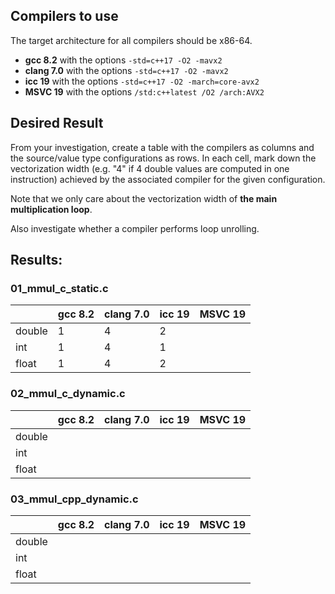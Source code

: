 ## Compilers to use

The target architecture for all compilers should be x86-64.

- **gcc 8.2** with the options `-std=c++17 -O2 -mavx2`
- **clang 7.0** with the options `-std=c++17 -O2 -mavx2`
- **icc 19** with the options `-std=c++17 -O2 -march=core-avx2`
- **MSVC 19** with the options `/std:c++latest /O2 /arch:AVX2`

## Desired Result

From your investigation, create a table with the compilers as columns and the source/value type configurations as rows. In each cell, mark down the vectorization width (e.g. "4" if 4 double values are computed in one instruction) achieved by the associated compiler for the given configuration.

Note that we only care about the vectorization width of **the main multiplication loop**.

Also investigate whether a compiler performs loop unrolling.

## Results:

### 01_mmul_c_static.c

|        	| gcc 8.2 	| clang 7.0 	| icc 19 	| MSVC 19 	|
|--------	|---------	|-----------	|--------	|---------	|
| double 	|     1    	|      4     	|    2   	|         	|
| int    	|     1    	|      4     	|    1   	|         	|
| float  	|     1    	|      4     	|    2   	|         	|


### 02_mmul_c_dynamic.c

|        	| gcc 8.2 	| clang 7.0 	| icc 19 	| MSVC 19 	|
|--------	|---------	|-----------	|--------	|---------	|
| double 	|         	|           	|        	|         	|
| int    	|         	|           	|        	|         	|
| float  	|         	|           	|        	|         	|


### 03_mmul_cpp_dynamic.c

|        	| gcc 8.2 	| clang 7.0 	| icc 19 	| MSVC 19 	|
|--------	|---------	|-----------	|--------	|---------	|
| double 	|         	|           	|        	|         	|
| int    	|         	|           	|        	|         	|
| float  	|         	|           	|        	|         	|

